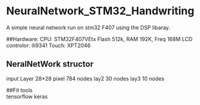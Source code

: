 # NeuralNetwork_STM32_Handwriting
A simple neural network run on stm32 F407 using the DSP libaray.

##Hardware:
 CPU: STM32F407VEtx  Flash 512k, RAM 192K,  Freq 168M
 LCD controlor: ili9341 
 Touch: XPT2046
 
## NeralNetWork structor
 input Layer  28*28 pixel 784 nodes
 lay2   30 nodes
 lay3    10 nodes
 
##Fit tools  
  tensorflow keras 

